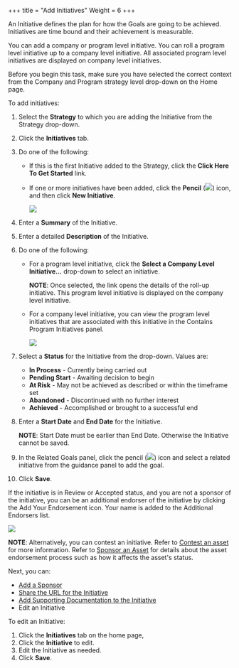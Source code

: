 ﻿+++
title = "Add Initiatives"
Weight = 6
+++


An Initiative defines the plan for how the Goals are going to be
achieved. Initiatives are time bound and their achievement is
measurable.

You can add a company or program level initiative. You can roll a
program level initiative up to a company level initiative. All
associated program level initiatives are displayed on company level
initiatives.

Before you begin this task, make sure you have selected the correct
context from the Company and Program strategy level drop-down on the
Home page.

To add initiatives:

1.  Select the **Strategy** to which you are adding the Initiative from
    the Strategy drop-down.
2.  Click the **Initiatives** tab.
3.  Do one of the following:

    -   If this is the first Initiative added to the Strategy, click the
        **Click Here To Get Started** link.
    -   If one or more initiatives have been added, click the **Pencil**
        (![](Resources/Images/edit_pencil1.png)) icon, and then click
        **New Initiative**.

        ![](Resources/Images/NewInitiative.png)

4.  Enter a **Summary** of the Initiative.
5.  Enter a detailed **Description** of the Initiative.
6.  Do one of the following:

    -   For a program level initiative, click the **Select a Company
        Level Initiative\...** drop-down to select an initiative.

        **NOTE**: Once selected, the link opens the details of the
        roll-up initiative. This program level initiative is displayed
        on the company level initiative.

    -   For a company level initiative, you can view the program level
        initiatives that are associated with this initiative in the
        Contains Program Initiatives panel.

        ![](Resources/Images/CompanyLevelInitwProgamInit.png)

7.  Select a **Status** for the Initiative from the drop-down. Values
    are:

    -   **In Process** - Currently being carried out
    -   **Pending Start** - Awaiting decision to begin
    -   **At Risk** - May not be achieved as described or within the
        timeframe set
    -   **Abandoned** - Discontinued with no further interest
    -   **Achieved** - Accomplished or brought to a successful end

8.  Enter a **Start Date** and **End Date** for the Initiative.

    **NOTE**: Start Date must be earlier than End Date. Otherwise the
    Initiative cannot be saved.

9.  In the Related Goals panel, click the pencil
    (![](Resources/Images/pencil_icon_related_goals.png)) icon and
    select a related initiative from the guidance panel to add the goal.

10. Click **Save**.

If the initiative is in Review or Accepted status, and you are not a
sponsor of the initiative, you can be an additional endorser of the
initiative by clicking the Add Your Endorsement icon. Your name is added
to the Additional Endorsers list.

![](Resources/Images/addtional_endorser.png)

**NOTE**: Alternatively, you can contest an initiative. Refer to
[Contest an asset](Contest%20an%20Asset%20Non-sponsors.htm) for more
information. Refer to [Sponsor an Asset](Sponsor%20an%20Asset.htm) for
details about the asset endorsement process such as how it affects the
asset's status.

Next, you can:

-   [Add a Sponsor](Add%20a%20Sponsor%20to%20an%20Asset.htm)
-   [Share the URL for the Initiative](Share%20URLs%20for%20Assets.htm)
-   [Add Supporting Documentation to the
    Initiative](Add%20Supporting%20Doc.htm)
-   Edit an Initiative

To edit an Initiative:

1.  Click the **Initiatives** tab on the home page,
2.  Click the **Initiative** to edit.
3.  Edit the Initiative as needed.
4.  Click **Save**.
